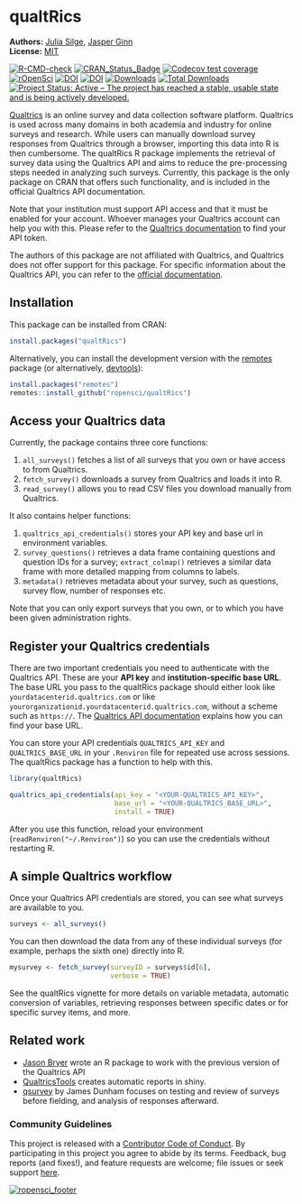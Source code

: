 
<!-- README.md is generated from README.Rmd. Please edit that file -->

# qualtRics

**Authors:** [Julia Silge](https://juliasilge.com/), [Jasper
Ginn](https://jasperhg90.github.io/)<br/> **License:**
[MIT](https://opensource.org/licenses/MIT)

<!-- badges: start -->

[![R-CMD-check](https://github.com/ropensci/qualtRics/workflows/R-CMD-check/badge.svg)](https://github.com/ropensci/qualtRics/actions)
[![CRAN\_Status\_Badge](https://www.r-pkg.org/badges/version/qualtRics)](https://cran.r-project.org/package=qualtRics)
[![Codecov test
coverage](https://codecov.io/gh/ropensci/qualtRics/branch/master/graph/badge.svg)](https://app.codecov.io/gh/ropensci/qualtRics?branch=master)
[![rOpenSci](https://badges.ropensci.org/192_status.svg)](https://github.com/ropensci/software-review/issues/192)
[![DOI](https://zenodo.org/badge/70817337.svg)](https://zenodo.org/badge/latestdoi/70817337)
[![DOI](https://joss.theoj.org/papers/10.21105/joss.00690/status.svg)](https://doi.org/10.21105/joss.00690)
[![Downloads](https://cranlogs.r-pkg.org/badges/qualtRics)](https://CRAN.R-project.org/package=qualtRics)
[![Total
Downloads](https://cranlogs.r-pkg.org/badges/grand-total/qualtRics?color=orange)](https://CRAN.R-project.org/package=qualtRics)
[![Project Status: Active – The project has reached a stable, usable
state and is being actively
developed.](https://www.repostatus.org/badges/latest/active.svg)](https://www.repostatus.org/#active)
<!-- badges: end -->

[Qualtrics](https://www.qualtrics.com/) is an online survey and data
collection software platform. Qualtrics is used across many domains in
both academia and industry for online surveys and research. While users
can manually download survey responses from Qualtrics through a browser,
importing this data into R is then cumbersome. The qualtRics R package
implements the retrieval of survey data using the Qualtrics API and aims
to reduce the pre-processing steps needed in analyzing such surveys.
Currently, this package is the only package on CRAN that offers such
functionality, and is included in the official Qualtrics API
documentation.

Note that your institution must support API access and that it must be
enabled for your account. Whoever manages your Qualtrics account can
help you with this. Please refer to the [Qualtrics
documentation](https://api.qualtrics.com/) to find your API token.

The authors of this package are not affiliated with Qualtrics, and
Qualtrics does not offer support for this package. For specific
information about the Qualtrics API, you can refer to the [official
documentation](https://api.qualtrics.com/).

## Installation

This package can be installed from CRAN:

``` r
install.packages("qualtRics")
```

Alternatively, you can install the development version with the
[remotes](https://cran.r-project.org/package=remotes) package (or
alternatively, [devtools](https://cran.r-project.org/package=devtools)):

``` r
install.packages("remotes")
remotes::install_github("ropensci/qualtRics")
```

## Access your Qualtrics data

Currently, the package contains three core functions:

1.  `all_surveys()` fetches a list of all surveys that you own or have
    access to from Qualtrics.
2.  `fetch_survey()` downloads a survey from Qualtrics and loads it
    into R.
3.  `read_survey()` allows you to read CSV files you download manually
    from Qualtrics.

It also contains helper functions:

1.  `qualtrics_api_credentials()` stores your API key and base url in
    environment variables.
2.  `survey_questions()` retrieves a data frame containing questions and
    question IDs for a survey; `extract_colmap()` retrieves a similar
    data frame with more detailed mapping from columns to labels.
3.  `metadata()` retrieves metadata about your survey, such as
    questions, survey flow, number of responses etc.

Note that you can only export surveys that you own, or to which you have
been given administration rights.

## Register your Qualtrics credentials

There are two important credentials you need to authenticate with the
Qualtrics API. These are your **API key** and **institution-specific
base URL**. The base URL you pass to the qualtRics package should either
look like `yourdatacenterid.qualtrics.com` or like
`yourorganizationid.yourdatacenterid.qualtrics.com`, without a scheme
such as `https://`. The [Qualtrics API
documentation](https://api.qualtrics.com/instructions/) explains how you
can find your base URL.

You can store your API credentials `QUALTRICS_API_KEY` and
`QUALTRICS_BASE_URL` in your `.Renviron` file for repeated use across
sessions. The qualtRics package has a function to help with this.

``` r
library(qualtRics)

qualtrics_api_credentials(api_key = "<YOUR-QUALTRICS_API_KEY>", 
                          base_url = "<YOUR-QUALTRICS_BASE_URL>",
                          install = TRUE)
```

After you use this function, reload your environment
(`readRenviron("~/.Renviron")`) so you can use the credentials without
restarting R.

## A simple Qualtrics workflow

Once your Qualtrics API credentials are stored, you can see what surveys
are available to you.

``` r
surveys <- all_surveys() 
```

You can then download the data from any of these individual surveys (for
example, perhaps the sixth one) directly into R.

``` r
mysurvey <- fetch_survey(surveyID = surveys$id[6], 
                         verbose = TRUE)
```

See the qualtRics vignette for more details on variable metadata,
automatic conversion of variables, retrieving responses between specific
dates or for specific survey items, and more.

## Related work

-   [Jason Bryer](https://github.com/jbryer/qualtrics) wrote an R
    package to work with the previous version of the Qualtrics API
-   [QualtricsTools](https://github.com/emma-morgan/QualtricsTools)
    creates automatic reports in shiny.
-   [qsurvey](https://github.com/jamesdunham/qsurvey) by James Dunham
    focuses on testing and review of surveys before fielding, and
    analysis of responses afterward.

### Community Guidelines

This project is released with a [Contributor Code of
Conduct](https://github.com/ropensci/qualtRics/blob/master/CONDUCT.md).
By participating in this project you agree to abide by its terms.
Feedback, bug reports (and fixes!), and feature requests are welcome;
file issues or seek support
[here](https://github.com/ropensci/qualtRics/issues).

[![ropensci\_footer](https://ropensci.org/public_images/ropensci_footer.png)](https://ropensci.org)
